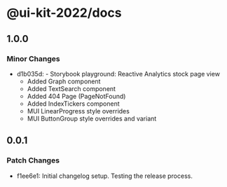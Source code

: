 # @ui-kit-2022/docs

## 1.0.0

### Minor Changes

- d1b035d: - Storybook playground: Reactive Analytics stock page view
  - Added Graph component
  - Added TextSearch component
  - Added 404 Page (PageNotFound)
  - Added IndexTickers component
  - MUI LinearProgress style overrides
  - MUI ButtonGroup style overrides and variant

## 0.0.1

### Patch Changes

- f1ee6e1: Initial changelog setup. Testing the release process.
